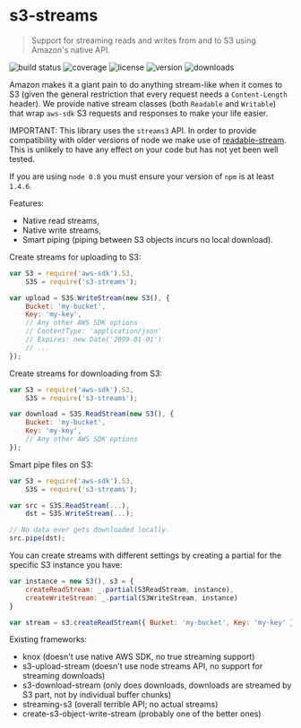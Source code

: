 # s3-streams

> Support for streaming reads and writes from and to S3 using Amazon's native API.

![build status](http://img.shields.io/travis/izaakschroeder/s3-streams.svg?style=flat)
![coverage](http://img.shields.io/coveralls/izaakschroeder/s3-streams.svg?style=flat)
![license](http://img.shields.io/npm/l/s3-streams.svg?style=flat)
![version](http://img.shields.io/npm/v/s3-streams.svg?style=flat)
![downloads](http://img.shields.io/npm/dm/s3-streams.svg?style=flat)

Amazon makes it a giant pain to do anything stream-like when it comes to S3 (given the general restriction that every request needs a `Content-Length` header). We provide native stream classes (both `Readable` and `Writable`) that wrap `aws-sdk` S3 requests and responses to make your life easier.

IMPORTANT: This library uses the `streams3` API. In order to provide compatibility with older versions of node we make use of [readable-stream]. This is unlikely to have any effect on your code but has not yet been well tested.

If you are using `node 0.8` you must ensure your version of `npm` is at least `1.4.6`.

Features:
 * Native read streams,
 * Native write streams,
 * Smart piping (piping between S3 objects incurs no local download).

Create streams for uploading to S3:
```javascript
var S3 = require('aws-sdk').S3,
	S3S = require('s3-streams');

var upload = S3S.WriteStream(new S3(), {
	Bucket: 'my-bucket',
	Key: 'my-key',
	// Any other AWS SDK options
	// ContentType: 'application/json'
	// Expires: new Date('2099-01-01')
	// ...
});
```

Create streams for downloading from S3:
```javascript
var S3 = require('aws-sdk').S3,
	S3S = require('s3-streams');

var download = S3S.ReadStream(new S3(), {
	Bucket: 'my-bucket',
	Key: 'my-key',
	// Any other AWS SDK options
});
```

Smart pipe files on S3:
```javascript
var S3 = require('aws-sdk').S3,
	S3S = require('s3-streams');

var src = S3S.ReadStream(...),
	dst = S3S.WriteStream(...);

// No data ever gets downloaded locally.
src.pipe(dst);
```

You can create streams with different settings by creating a partial for the specific S3 instance you have:

```javascript
var instance = new S3(), s3 = {
	createReadStream: _.partial(S3ReadStream, instance),
	createWriteStream: _.partial(S3WriteStream, instance)
}

var stream = s3.createReadStream({ Bucket: 'my-bucket', Key: 'my-key' });
```

Existing frameworks:
 * knox (doesn't use native AWS SDK, no true streaming support)
 * s3-upload-stream (doesn't use node streams API, no support for streaming downloads)
 * s3-download-stream (only does downloads, downloads are streamed by S3 part, not by individual buffer chunks)
 * streaming-s3 (overall terrible API; no actual streams)
 * create-s3-object-write-stream (probably one of the better ones)

[readable-stream]: http://www.nearform.com/nodecrunch/dont-use-nodes-core-stream-module/
